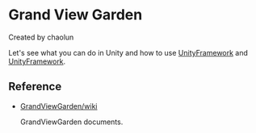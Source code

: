 # Grand View Garden

Created by chaolun

Let's see what you can do in Unity and how to use [UnityFramework](https://github.com/chaolunner/UnityFramework) and [UnityFramework](https://github.com/chaolunner/ServerFramework).

Reference
---

* [GrandViewGarden/wiki](https://github.com/chaolunner/GrandViewGarden/wiki)

  GrandViewGarden documents.
